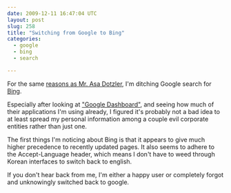 ```yaml
---
date: 2009-12-11 16:47:04 UTC
layout: post
slug: 258
title: "Switching from Google to Bing"
categories:
  - google
  - bing
  - search

---
```

<p>For the same <a href="http://weblogs.mozillazine.org/asa/archives/2009/12/if_you_have_nothing.html">reasons as Mr. Asa Dotzler</a>, I'm ditching Google search for <a href="http://www.bing.com/">Bing</a>.</p>

<p>Especially after looking at <a href="https://www.google.com/dashboard/?pli=1">"Google Dashboard"</a>, and seeing how much of their applications I'm using already, I figured it's probably not a bad idea to at least spread my personal information among a couple evil corporate entities rather than just one.</p>

<p>The first things I'm noticing about Bing is that it appears to give much higher precedence to recently updated pages. It also seems to adhere to the Accept-Language header, which means I don't have to weed through Korean interfaces to switch back to english.</p>

<p>If you don't hear back from me, I'm either a happy user or completely forgot and unknowingly switched back to google.</p>

